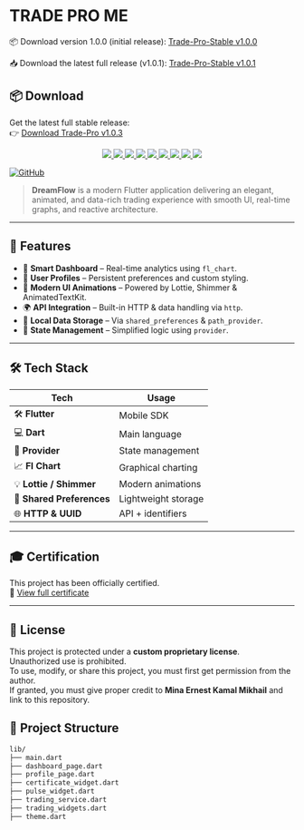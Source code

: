 # TRADE PRO ME
📦 Download version 1.0.0 (initial release): [Trade-Pro-Stable v1.0.0](https://github.com/mina2357/Trade-Pro-Stable/releases/tag/v1.0.0)

📥 Download the latest full release (v1.0.1): [Trade-Pro-Stable v1.0.1](https://github.com/mina2357/Trade-Pro-Stable/releases/tag/v1.0.1)

## 📦 Download

Get the latest full stable release:  
👉 [Download Trade-Pro v1.0.3](https://github.com/YOUR_USERNAME/YOUR_REPO/releases/download/v1.0.3/Trade-Pro-v1.0.3.zip)
<p align="center">
  <a href="https://flutter.dev">
    <img src="https://img.shields.io/badge/Platform-Flutter-blue?logo=flutter&style=flat-square" />
  </a>
  <a href="https://dart.dev">
    <img src="https://img.shields.io/badge/Language-Dart-blue?logo=dart&style=flat-square" />
  </a>
  <a href="https://github.com/mina2357/Trade-Pro-Stable/releases/tag/v1.0.3">
    <img src="https://img.shields.io/badge/Version-1.0.3-blue?style=flat-square" />
  </a>
  <a href="https://github.com/mina2357/Trade-Pro-Stable/blob/main/LICENSE">
    <img src="https://img.shields.io/badge/License-Protected-blue?style=flat-square" />
  </a>
  <a href="https://github.com/mina2357">
    <img src="https://img.shields.io/badge/Maintainer-Mina-blueviolet?style=flat-square" />
  </a>
  <a href="https://github.com/mina2357/Trade-Pro-Stable/blob/main/README.md">
    <img src="https://img.shields.io/badge/README-Available-success?style=flat-square" />
  </a>
  <a href="https://github.com/mina2357/Trade-Pro-Stable/actions">
    <img src="https://img.shields.io/badge/Build-Passing-brightgreen?style=flat-square&logo=githubactions" />
  </a>
  <a href="https://github.com/mina2357/Trade-Pro-Stable/security/policy">
    <img src="https://img.shields.io/badge/Security-Active-orange?style=flat-square&logo=shield" />
  </a>
  <a href="https://github.com/mina2357/Trade-Pro-Stable/graphs/commit-activity">
    <img src="https://img.shields.io/badge/Last%20Updated-June%202025-orange?style=flat-square" />
  </a>
</p>

[![GitHub](https://img.shields.io/badge/GitHub-Profile-181717?style=for-the-badge&logo=github&logoColor=white)](https://github.com/mina2357)
> **DreamFlow** is a modern Flutter application delivering an elegant, animated, and data-rich trading experience with smooth UI, real-time graphs, and reactive architecture.

---

## 🚀 Features

- 🧠 **Smart Dashboard** – Real-time analytics using `fl_chart`.
- 👤 **User Profiles** – Persistent preferences and custom styling.
- 💫 **Modern UI Animations** – Powered by Lottie, Shimmer & AnimatedTextKit.
- 🌍 **API Integration** – Built-in HTTP & data handling via `http`.
- 📂 **Local Data Storage** – Via `shared_preferences` & `path_provider`.
- 🧬 **State Management** – Simplified logic using `provider`.

---

## 🛠️ Tech Stack

| Tech | Usage |
|------|-------|
| 🛠️ **Flutter** | Mobile SDK |
| 💻 **Dart** | Main language |
| 🧱 **Provider** | State management |
| 📈 **Fl Chart** | Graphical charting |
| 💡 **Lottie / Shimmer** | Modern animations |
| 💾 **Shared Preferences** | Lightweight storage |
| 🌐 **HTTP & UUID** | API + identifiers |

---
## 🎓 Certification

This project has been officially certified.  
📄 [View full certificate](./CERTIFICATE.md)

---
## 📜 License

This project is protected under a **custom proprietary license**.  
Unauthorized use is prohibited.  
To use, modify, or share this project, you must first get permission from the author.  
If granted, you must give proper credit to **Mina Ernest Kamal Mikhail** and link to this repository.

## 📁 Project Structure

```bash
lib/
├── main.dart
├── dashboard_page.dart
├── profile_page.dart
├── certificate_widget.dart
├── pulse_widget.dart
├── trading_service.dart
├── trading_widgets.dart
├── theme.dart

